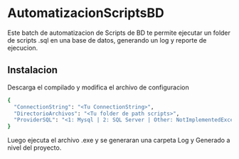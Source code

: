
# AutomatizacionScriptsBD

Este batch de automatizacion de Scripts de BD te permite ejecutar un folder de scripts .sql en una base de datos, generando un log y reporte de ejecucion.
## Instalacion

Descarga el compilado y modifica el archivo de configuracion

```bash
{
  "ConnectionString": "<Tu ConnectionString>",
  "DirectorioArchivos": "<Tu folder de path scripts>",
  "ProviderSQL": "<1: Mysql | 2: SQL Server | Other: NotImplementedException >"
}
```
Luego ejecuta el archivo .exe y se generaran una carpeta Log y Generado a nivel del proyecto.
